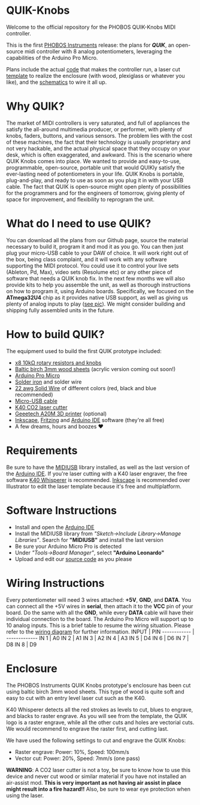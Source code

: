 # QUIK-Knobs
Welcome to the official repository for the PHOBOS QUIK-Knobs MIDI controller.

This is the first [PHOBOS Instruments](https://www.facebook.com/phobos.instruments/) release: the plans for _**QUIK**_, an open-source midi controller with 8 analog potentiometers, leveraging the capabilities of the Arduino Pro Micro.

Plans include the actual [code](https://github.com/phobos-instruments/QUIK-Knobs/blob/master/code/QUIK.ino) that makes the controller run, a laser cut [template](https://github.com/phobos-instruments/QUIK-Knobs/blob/master/assets/enclosure.svg) to realize the enclosure (with wood, plexiglass or whatever you like), and the [schematics](https://github.com/phobos-instruments/QUIK-Knobs/blob/master/assets/schematics.png) to wire it all up.

# Why QUIK?
The market of MIDI controllers is very saturated, and full of appliances the satisfy the all-around multimedia producer, or performer, with plenty of knobs, faders, buttons, and various sensors. The problem lies with the cost of these machines, the fact that their technology is usually proprietary and not very hackable, and the actual physical space that they occupy on your desk, which is often exaggerated, and awkward. This is the scenario where QUIK Knobs comes into place. We wanted to provide and easy-to-use, programmable, open-source, portable unit that would QUIKly satisfy the ever-lasting need of potentiometers in your life. QUIK Knobs is portable, plug-and-play, and ready to use as soon as you plug it in with your USB cable. The fact that QUIK is open-source might open plenty of possibilities for the programmers and for the engineers of tomorrow, giving plenty of space for improvement, and flexibility to reprogram the unit.

# What do I need to use QUIK?
You can download all the plans from our Github page, source the material necessary to build it, program it and mod it as you go. You can then just plug your micro-USB cable to your DAW of choice. It will work right out of the box, being class complaint, and it will work with any software supporting the MIDI protocol. You could use it to control your live sets (Ableton, Pd, Max), video sets (Resolume etc) or any other piece of software that needs a QUIK knob fix. In the next few months we will also provide kits to help you assemble the unit, as well as thorough instructions on how to program it, using Arduino boards. Specifically, we focused on the **ATmega32U4** chip as it provides native USB support, as well as giving us plenty of analog inputs to play ([see pic](https://i.stack.imgur.com/SEiwb.png)). We might consider building and shipping fully assembled units in the future.

# How to build QUIK?
The equipment used to build the first QUIK prototype included:
* [x8 10kΩ rotary resistors and knobs](https://amzn.to/3k9vBNa)
* [Baltic birch 3mm wood sheets](https://amzn.to/33n5P1l) (acrylic version coming out soon!)
* [Arduino Pro Micro](https://amzn.to/35uFa58)
* [Solder iron](https://amzn.to/33mGC7c) and solder wire
* [22 awg Solid Wire](https://amzn.to/2RlHK5f) of different colors (red, black and blue recommended)
* [Micro-USB cable](https://amzn.to/3kdsOCF)
* [K40 CO2 laser cutter](https://amzn.to/2ZtSumr)
* [Geeetech A20M 3D printer](https://amzn.to/35xCeFa) (optional)
* [Inkscape](https://inkscape.org/), [Fritzing](https://fritzing.org/) and [Arduino IDE](https://www.arduino.cc/en/main/software) software (they're all free)
* A few dreams, hours and boozes ❤️

# Requirements
Be sure to have the [MIDIUSB](https://www.arduino.cc/en/Reference/MIDIUSB) library installed, as well as the last version of the [Arduino IDE](https://www.arduino.cc/en/main/software). If you're laser cutting with a K40 laser engraver, the free software [K40 Whisperer](https://www.scorchworks.com/K40whisperer/k40whisperer.html) is recommended. [Inkscape](https://inkscape.org/) is recommended over Illustrator to edit the laser template because it's free and multiplatform.

# Software Instructions
* Install and open the [Arduino IDE](https://www.arduino.cc/en/main/software)
* Install the MIDIUSB library from *"Sketch->Include Library->Manage Libraries"*. Search for **"MIDIUSB"** and install the last version
* Be sure your Arduino Micro Pro is detected
* Under *"Tools->Board Manager"*, select **"Arduino Leonardo"**
* Upload and edit our [source code](https://github.com/phobos-instruments/QUIK-Knobs/blob/master/code/QUIK.ino) as you please

# Wiring Instructions
Every potentiometer will need 3 wires attached: **+5V**, **GND**, and **DATA**. You can connect all the +5V wires in **serial**, then attach it to the **VCC** pin of your board.
Do the same with all the **GND**, while every **DATA** cable will have their individual connection to the board. The Arduino Pro Micro will support up to 10 analog inputs. This is a brief table to resume the wiring situation. Please refer to the [wiring diagram](https://github.com/phobos-instruments/QUIK-Knobs/blob/master/assets/schematics.png) for further information.
INPUT | PIN
------------ | -------------
IN 1 | A0
IN 2 | A1
IN 3 | A2
IN 4 | A3
IN 5 | D4
IN 6 | D6
IN 7 | D8
IN 8 | D9

# Enclosure
The PHOBOS Instruments QUIK Knobs prototype's enclosure has been cut using baltic birch 3mm wood sheets. This type of wood is quite soft and easy to cut with an entry level laser cut such as the K40.

K40 Whisperer detects all the red strokes as levels to cut, blues to engrave, and blacks to raster engrave. As you will see from the template, the QUIK logo is a raster engrave, while all the other cuts and holes are vectorial cuts. We would recommend to engrave the raster first, and cutting last.

We have used the following settings to cut and engrave the QUIK Knobs:
* Raster engrave: Power: 10%, Speed: 100mm/s
* Vector cut: Power: 20%, Speed: 7mm/s (one pass)

**WARNING**: A CO2 laser cutter is not a toy, be sure to know how to use this device and never cut wood or similar material if you have not installed an air-assist mod. **This is very important as not having air assist in place might result into a fire hazard!!** Also, be sure to wear eye protection when using the laser.
